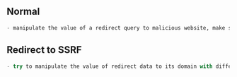 

## Normal
```python
- manipulate the value of a redirect query to malicious website, make sure that the redirect url is "URL-encoded" to make sure that the target does not know what is be the meaning of it.
```



##  Redirect to SSRF
```python
- try to manipulate the value of redirect data to its domain with different endpoints or port number.
```




























